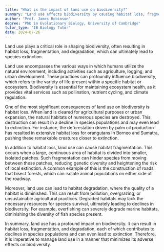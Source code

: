 ```yaml
---
title: "What is the impact of land use on biodiversity?"
summary: "Land use affects biodiversity by causing habitat loss, fragmentation, and degradation, ultimately leading to the extinction of various species."
author: "Prof. James Robinson"
degree: "PhD in Evolutionary Biology, University of Cambridge"
tutor_type: "IB Biology Tutor"
date: 2024-07-26
---
```


Land use plays a critical role in shaping biodiversity, often resulting in habitat loss, fragmentation, and degradation, which can ultimately lead to species extinction.

Land use encompasses the various ways in which humans utilize the natural environment, including activities such as agriculture, logging, and urban development. These practices can profoundly influence biodiversity, which refers to the variety of life present within a specific habitat or ecosystem. Biodiversity is essential for maintaining ecosystem health, as it provides vital services such as pollination, nutrient cycling, and climate regulation.

One of the most significant consequences of land use on biodiversity is habitat loss. When land is cleared for agricultural purposes or urban expansion, the natural habitats of numerous species are destroyed. This destruction can result in a decline in species populations and may even lead to extinction. For instance, the deforestation driven by palm oil production has resulted in extensive habitat loss for orangutans in Borneo and Sumatra, pushing these remarkable creatures closer to extinction.

In addition to habitat loss, land use can cause habitat fragmentation. This occurs when a large, continuous area of habitat is divided into smaller, isolated patches. Such fragmentation can hinder species from moving between these patches, reducing genetic diversity and heightening the risk of local extinction. A common example of this is the construction of roads that bisect forests, which can isolate animal populations on either side of the roadway.

Moreover, land use can lead to habitat degradation, where the quality of a habitat is diminished. This can result from pollution, overgrazing, or unsustainable agricultural practices. Degraded habitats may lack the necessary resources for species survival, ultimately leading to declines in biodiversity. For example, overfishing can severely degrade marine habitats, diminishing the diversity of fish species present.

In summary, land use has a profound impact on biodiversity. It can result in habitat loss, fragmentation, and degradation, each of which contributes to declines in species populations and can even lead to extinction. Therefore, it is imperative to manage land use in a manner that minimizes its adverse effects on biodiversity.
    